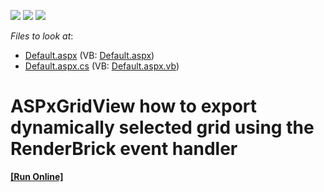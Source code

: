 <!-- default badges list -->
![](https://img.shields.io/endpoint?url=https://codecentral.devexpress.com/api/v1/VersionRange/128534117/13.1.4%2B)
[![](https://img.shields.io/badge/Open_in_DevExpress_Support_Center-FF7200?style=flat-square&logo=DevExpress&logoColor=white)](https://supportcenter.devexpress.com/ticket/details/E996)
[![](https://img.shields.io/badge/📖_How_to_use_DevExpress_Examples-e9f6fc?style=flat-square)](https://docs.devexpress.com/GeneralInformation/403183)
<!-- default badges end -->
<!-- default file list -->
*Files to look at*:

* [Default.aspx](./CS/Exporter/Default.aspx) (VB: [Default.aspx](./VB/Exporter/Default.aspx))
* [Default.aspx.cs](./CS/Exporter/Default.aspx.cs) (VB: [Default.aspx.vb](./VB/Exporter/Default.aspx.vb))
<!-- default file list end -->
# ASPxGridView how to export dynamically selected grid using the RenderBrick event handler
<!-- run online -->
**[[Run Online]](https://codecentral.devexpress.com/e996/)**
<!-- run online end -->

<br/>


